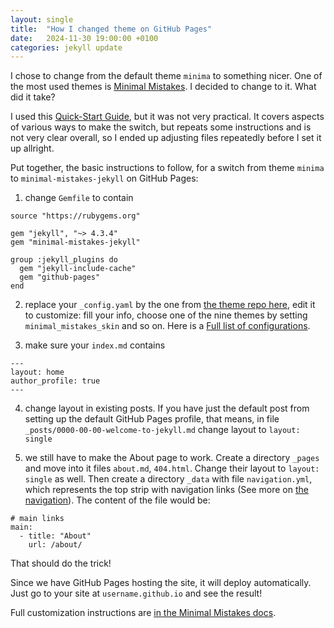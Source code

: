 ```yaml
---
layout: single
title:  "How I changed theme on GitHub Pages"
date:   2024-11-30 19:00:00 +0100
categories: jekyll update
---
```


I chose to change from the default theme `minima` to something nicer. One of the most used themes is [Minimal Mistakes](https://github.com/mmistakes/minimal-mistakes/tree/master?tab=readme-ov-file). I decided to change to it. What did it take?

I used this [Quick-Start Guide](https://mmistakes.github.io/minimal-mistakes/docs/quick-start-guide/), but it was not very practical. It covers aspects of various ways to make the switch, but repeats some instructions and is not very clear overall, so I ended up adjusting files repeatedly before I set it up allright. 

Put together, the basic instructions to follow, for a switch from theme `minima` to `minimal-mistakes-jekyll` on GitHub Pages:

1. change `Gemfile` to contain
```
source "https://rubygems.org"

gem "jekyll", "~> 4.3.4"
gem "minimal-mistakes-jekyll"

group :jekyll_plugins do
  gem "jekyll-include-cache"
  gem "github-pages"
end

```

2. replace your `_config.yaml` by the one from [the theme repo here](https://github.com/mmistakes/minimal-mistakes/blob/master/_config.yml), edit it to customize: fill your info, choose one of the nine themes by setting `minimal_mistakes_skin` and so on. Here is a [Full list of configurations](https://mmistakes.github.io/minimal-mistakes/docs/configuration/).

3.  make sure your `index.md` contains 
```
---
layout: home
author_profile: true
---
```

4. change layout in existing posts. If you have just the default post from setting up the default GitHub Pages profile, that means, in file `_posts/0000-00-00-welcome-to-jekyll.md` change layout to `layout: single`

5. we still have to make the About page to work. Create a directory `_pages` and move into it files `about.md`, `404.html`. Change their layout to `layout: single` as well. Then create a directory `_data` with file `navigation.yml`, which represents the top strip with navigation links (See more on [the navigation](https://mmistakes.github.io/minimal-mistakes/docs/navigation/)). The content of the file would be:

``` 
# main links
main:
  - title: "About"
    url: /about/
```

That should do the trick!  

Since we have GitHub Pages hosting the site, it will deploy automatically. Just go to your site at `username.github.io` and see the result!  

Full customization instructions are [in the Minimal Mistakes docs](https://mmistakes.github.io/minimal-mistakes/docs/quick-start-guide/).
 
 